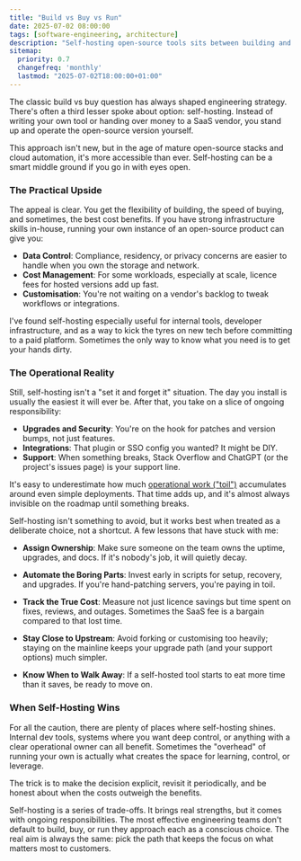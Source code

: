 ```yaml
---
title: "Build vs Buy vs Run"
date: 2025-07-02 08:00:00
tags: [software-engineering, architecture]
description: "Self-hosting open-source tools sits between building and buying. Sometimes it's the right call, if you respect the operational cost."
sitemap:
  priority: 0.7
  changefreq: 'monthly'
  lastmod: "2025-07-02T18:00:00+01:00"
---
```


The classic build vs buy question has always shaped engineering strategy. There's often a third lesser spoke about option: self-hosting. Instead of writing your own tool or handing over money to a SaaS vendor, you stand up and operate the open-source version yourself.

This approach isn't new, but in the age of mature open-source stacks and cloud automation, it's more accessible than ever. Self-hosting can be a smart middle ground if you go in with eyes open.

### The Practical Upside

The appeal is clear. You get the flexibility of building, the speed of buying, and sometimes, the best cost benefits. If you have strong infrastructure skills in-house, running your own instance of an open-source product can give you:

- **Data Control**: Compliance, residency, or privacy concerns are easier to handle when you own the storage and network.
- **Cost Management**: For some workloads, especially at scale, licence fees for hosted versions add up fast.
- **Customisation**: You're not waiting on a vendor's backlog to tweak workflows or integrations.

I've found self-hosting especially useful for internal tools, developer infrastructure, and as a way to kick the tyres on new tech before committing to a paid platform. Sometimes the only way to know what you need is to get your hands dirty.

### The Operational Reality

Still, self-hosting isn't a "set it and forget it" situation. The day you install is usually the easiest it will ever be. After that, you take on a slice of ongoing responsibility:

- **Upgrades and Security**: You're on the hook for patches and version bumps, not just features.
- **Integrations**: That plugin or SSO config you wanted? It might be DIY.
- **Support**: When something breaks, Stack Overflow and ChatGPT (or the project's issues page) is your support line.

It's easy to underestimate how much [operational work ("toil")](/engineering-toil) accumulates around even simple deployments. That time adds up, and it's almost always invisible on the roadmap until something breaks.

Self-hosting isn't something to avoid, but it works best when treated as a deliberate choice, not a shortcut. A few lessons that have stuck with me:

- **Assign Ownership**: Make sure someone on the team owns the uptime, upgrades, and docs. If it's nobody's job, it will quietly decay.

- **Automate the Boring Parts**: Invest early in scripts for setup, recovery, and upgrades. If you're hand-patching servers, you're paying in toil.

- **Track the True Cost**: Measure not just licence savings but time spent on fixes, reviews, and outages. Sometimes the SaaS fee is a bargain compared to that lost time.

- **Stay Close to Upstream**: Avoid forking or customising too heavily; staying on the mainline keeps your upgrade path (and your support options) much simpler.

- **Know When to Walk Away**: If a self-hosted tool starts to eat more time than it saves, be ready to move on.

### When Self-Hosting Wins

For all the caution, there are plenty of places where self-hosting shines. Internal dev tools, systems where you want deep control, or anything with a clear operational owner can all benefit. Sometimes the "overhead" of running your own is actually what creates the space for learning, control, or leverage.

The trick is to make the decision explicit, revisit it periodically, and be honest about when the costs outweigh the benefits.

Self-hosting is a series of trade-offs. It brings real strengths, but it comes with ongoing responsibilities. The most effective engineering teams don't default to build, buy, or run they approach each as a conscious choice. The real aim is always the same: pick the path that keeps the focus on what matters most to customers.
